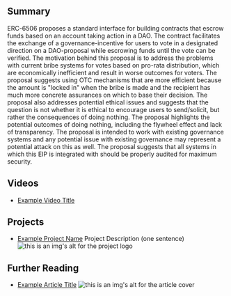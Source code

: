 ## Summary

ERC-6506 proposes a standard interface for building contracts that escrow funds based on an account taking action in a DAO. The contract facilitates the exchange of a governance-incentive for users to vote in a designated direction on a DAO-proposal while escrowing funds until the vote can be verified. The motivation behind this proposal is to address the problems with current bribe systems for votes based on pro-rata distribution, which are economically inefficient and result in worse outcomes for voters. The proposal suggests using OTC mechanisms that are more efficient because the amount is "locked in" when the bribe is made and the recipient has much more concrete assurances on which to base their decision. The proposal also addresses potential ethical issues and suggests that the question is not whether it is ethical to encourage users to send/solicit, but rather the consequences of doing nothing. The proposal highlights the potential outcomes of doing nothing, including the flywheel effect and lack of transparency. The proposal is intended to work with existing governance systems and any potential issue with existing governance may represent a potential attack on this as well. The proposal suggests that all systems in which this EIP is integrated with should be properly audited for maximum security.

## Videos

- [Example Video Title](https://www.youtube.com/watch?v=TDGq4aeevgY)

## Projects

- [Example Project Name](https://xxxx.xxx/xxxxx) Project Description (one sentence) ![this is an img's alt for the project logo](https://xxxx.xxx/project-logo.xxx)

## Further Reading

- [Example Article Title](https://xxxx.xxx/xxxxx) ![this is an img's alt for the article cover](https://xxxx.xxx/article-cover.xxx)
